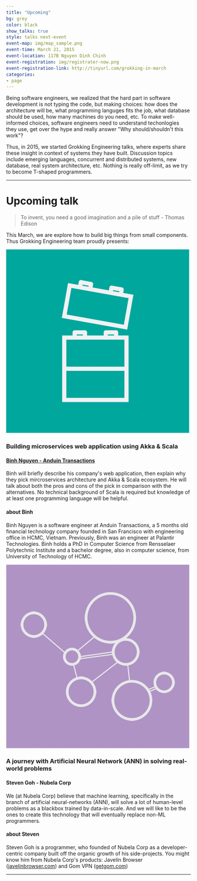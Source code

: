 ```yaml
---
title: "Upcoming"
bg: grey
color: black
show_talks: true
style: talks next-event
event-map: img/map_sample.png
event-time: March 21, 2015
event-location: 117B Nguyen Dinh Chinh
event-registration: img/registrater-now.png
event-registration-link: http://tinyurl.com/grokking-in-march
categories:
- page
---
```


Being software engineers, we realized that the hard part in software development is not typing the code, but making choices: how does the architecture will be, what programming languges fits the job, what database should be used, how many machines do you need, etc. To make well-informed choices, software engineers need to understand techonlogies they use, get over the hype and really answer "Why should/shouldn't this work"?

Thus, in 2015, we started Grokking Engineering talks, where experts share these insight in context of systems they have built. Discussion topics include emerging languages, concurrent and distributed systems, new database, real system architecture, etc. Nothing is really off-limit, as we try to become T-shaped programmers.

****

# Upcoming talk

> To invent, you need a good imagination and a pile of stuff - Thomas Edison

This March, we are explore how to build big things from small components. Thus Grokking Engineering team proudly presents:

![logo](img/talk-microservices.jpg)

### Building microservices web application using Akka & Scala

#### [Binh Nguyen - Anduin Transactions](https://anduintransact.com)

Binh will briefly describe his company's web application, then explain why they pick mircroservices architecture and Akka & Scala ecosystem.
He will talk about both the pros and cons of the pick in comparison with the alternatives. No technical background of Scala is required but knowledge of at least one programming language will be helpful.

#### about Binh

Binh Nguyen is a software engineer at Anduin Transactions, a 5 months old financial technology company founded in San Francisco with engineering office in HCMC, Vietnam. Previously, Binh was an engineer at Palantir Technologies. Binh holds a PhD in Computer Science from Rensselaer Polytechnic Institute and a bachelor degree, also in computer science, from University of Technology of HCMC.

![logo](img/talk-nna.jpg)

### A journey with Artificial Neural Network (ANN) in solving real-world problems

#### Steven Goh - Nubela Corp

We (at Nubela Corp) believe that machine learning, specifically in the branch of artificial neural-networks (ANN), will solve a lot of human-level problems as a blackbox trained by data-in-scale. And we will like to be the ones to create this technology that will eventually replace non-ML programmers.

#### about Steven

Steven Goh is a programmer, who founded of Nubela Corp as a developer-centric company built off the organic growth of his side-projects.
You might know him from Nubela Corp's products: Javelin Browser ([javelinbrowser.com](http://getgom.com/)) and Gom VPN ([getgom.com](http://getgom.com/))

*****
